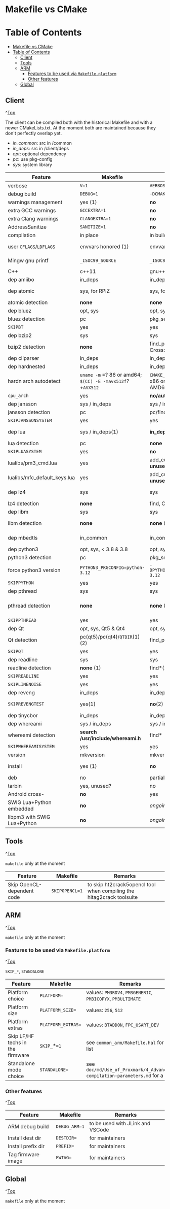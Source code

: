 # Makefile vs CMake
<a id="Top"></a>


# Table of Contents
- [Makefile vs CMake](#makefile-vs-cmake)
- [Table of Contents](#table-of-contents)
  - [Client](#client)
  - [Tools](#tools)
  - [ARM](#arm)
    - [Features to be used via `Makefile.platform`](#features-to-be-used-via-makefileplatform)
    - [Other features](#other-features)
  - [Global](#global)
  


## Client
^[Top](#top)

The client can be compiled both with the historical Makefile and with a newer CMakeLists.txt.
At the moment both are maintained because they don't perfectly overlap yet.

* *in_common*: src in /common
* *in_deps*: src in /client/deps
* *opt*: optional dependency
* *pc*: use pkg-config
* *sys*: system library

| Feature | Makefile | CMake | Remarks |
|-----|---|---|---|
| verbose | `V=1` | `VERBOSE=1` |   |
| debug build | `DEBUG=1` | `-DCMAKE_BUILD_TYPE=Debug` | client only |
| warnings management | yes (1) | **no** | (1) cf Makefile.defs |
| extra GCC warnings | `GCCEXTRA=1` | **no** |   |
| extra Clang warnings | `CLANGEXTRA=1` | **no** | only on host |
| AddressSanitize | `SANITIZE=1` | **no** | only on host |
| compilation | in place | in build dir | |
| user `CFLAGS`/`LDFLAGS` | envvars honored (1) | envvars honored (2) | (1) also `LDLIBS` and `INCLUDES_CLIENT` for more tuning (2) only at first cmake call |
| Mingw gnu printf | `_ISOC99_SOURCE` | `_ISOC99_SOURCE` | and in cbor.h: `__attribute__((format (__MINGW_PRINTF_FORMAT, 2, 3)))`|
| C++ | c++11 | gnu++14 | |
| dep amiibo | in_deps | in_deps |   |
| dep atomic | sys, for RPiZ | sys, for RPiZ | `-Wl,--as-needed -latomic -Wl,--no-as-needed` unless OSX |
| atomic detection | **none** | **none** | |
| dep bluez | opt, sys | opt, sys |  |
| bluez detection | pc | pkg_search_module |   |
| `SKIPBT` | yes | yes |   |
| dep bzip2 | sys | sys |   |
| bzip2 detection | **none** | find_package, Cross:gitclone | |
| dep cliparser | in_deps | in_deps |   |
| dep hardnested | in_deps | in_deps |   |
| hardn arch autodetect | `uname -m` =? 86 or amd64; `$(CC) -E -mavx512f`? +`AVX512` |  `CMAKE_SYSTEM_PROCESSOR` =? x86 or x86_64 or i686 or AMD64 (1) | (1) currently it always includes AVX512 on Intel arch |
| `cpu_arch` | yes | **no/auto?** | e.g. `cpu_arch=generic` for cross-compilation
| dep jansson | sys / in_deps | sys / in_deps |   |
| jansson detection | pc | pc/find* |   |
| `SKIPJANSSONSYSTEM` | yes | yes |   |
| dep lua | sys / in_deps(1) | **in_deps only**(2) | (1) manual def of `LUAPLATFORM` for mingw/macosx/linux (2) manual, different?, for Android too |
| lua detection | pc | **none** |   |
| `SKIPLUASYSTEM` | yes | **no** |   |
| lualibs/pm3_cmd.lua | yes | add_custom_command **but unused** | |
| lualibs/mfc_default_keys.lua | yes | add_custom_command **but unused** | |
| dep lz4 | sys | sys | + in_common only used by FW. See `get_lz4.sh` for upstream fetch & patch |
| lz4 detection | **none** | find, Cross:gitclone | |
| dep libm | sys | sys | |
| libm detection | **none** | **none** (1) | (1) cf https://cmake.org/pipermail/cmake/2019-March/069168.html ? |
| dep mbedtls | in_common | in_common | no sys lib: missing support for CMAC in def conf (btw no .pc available) |
| dep python3 | opt, sys, < 3.8 & 3.8 | opt, sys, < 3.8 & 3.8 |   |
| python3 detection | pc | pkg_search_module | |
| force python3 version | `PYTHON3_PKGCONFIG=python-3.12` | `-DPYTHON3_PKGCONFIG=python-3.12` | |
| `SKIPPYTHON`  | yes | yes |   |
| dep pthread | sys | sys |  |
| pthread detection | **none** | **none** (1) | (1) cf https://stackoverflow.com/questions/1620918/cmake-and-libpthread ? |
| `SKIPPTHREAD` | yes | yes | e.g. for termux |
| dep Qt | opt, sys, Qt5 & Qt4 | opt, sys, Qt5 |  |
| Qt detection | pc(qt5)/pc(qt4)/`QTDIR`(1) (2) | find_package(qt5) (3) | (1) if `QTDIR`: hardcode path (2) OSX: pkg-config hook for Brew (3) OSX: add search path|
| `SKIPQT` | yes | yes | |
| dep readline | sys  | sys |  |
| readline detection | **none** (1) | find*(2), Cross:getzip | (1) OSX: hardcoded path (2) additional paths for OSX |
| `SKIPREADLINE` | yes | yes | CLI not fully functional without Readline |
| `SKIPLINENOISE` | yes | yes | replacement of Readline, not as complete |
| dep reveng | in_deps | in_deps | |
| `SKIPREVENGTEST` | yes(1) | **no**(2) | (1) e.g. if cross-compilation (2) tests aren't compiled/ran with cmake |
| dep tinycbor | in_deps | in_deps |   |
| dep whereami | sys / in_deps | sys / in_deps |   |
| whereami detection | **search /usr/include/whereami.h** | find* | no .pc available |
| `SKIPWHEREAMISYSTEM` | yes | yes |   |
| version | mkversion | mkversion | |
| install | yes (1) | **no** | (1) supports `DESTDIR`, `PREFIX`, `UDEV_PREFIX`. Installs resources as well, `INSTALL*RELPATH` |
| deb | no | partial? | |
| tarbin | yes, unused? | no | |
| Android cross- | **no** | yes | |
| SWIG Lua+Python embedded | **no** | *ongoing* | cf libpm3_experiments branch |
| libpm3 with SWIG Lua+Python| **no** | *ongoing* | cf libpm3_experiments branch |

## Tools
^[Top](#top)

`makefile` only at the moment

| Feature | Makefile | Remarks |
|-----|---|---|
| Skip OpenCL-dependent code | `SKIPOPENCL=1` | to skip ht2crack5opencl tool when compiling the hitag2crack toolsuite |

## ARM
^[Top](#top)

`makefile` only at the moment

### Features to be used via `Makefile.platform`
^[Top](#top)

`SKIP_*`, `STANDALONE`

| Feature | Makefile | Remarks |
|-----|---|---|
| Platform choice | `PLATFORM=` | values: `PM3RDV4`, `PM3GENERIC`, `PM3ICOPYX`, `PM3ULTIMATE` |
| Platform size | `PLATFORM_SIZE=` | values: `256`, `512` |
| Platform extras | `PLATFORM_EXTRAS=` | values: `BTADDON`, `FPC_USART_DEV` |
| Skip LF/HF techs in the firmware | `SKIP_`*`=1` | see `common_arm/Makefile.hal` for a list |
| Standalone mode choice | `STANDALONE=` | see `doc/md/Use_of_Proxmark/4_Advanced-compilation-parameters.md` for a list |

### Other features
^[Top](#top)

| Feature | Makefile | Remarks |
|-----|---|---|
| ARM debug build | `DEBUG_ARM=1` | to be used with JLink and VSCode |
| Install dest dir | `DESTDIR=` | for maintainers |
| Install prefix dir | `PREFIX=` | for maintainers |
| Tag firmware image | `FWTAG=` | for maintainers |

## Global
^[Top](#top)

`makefile` only at the moment

